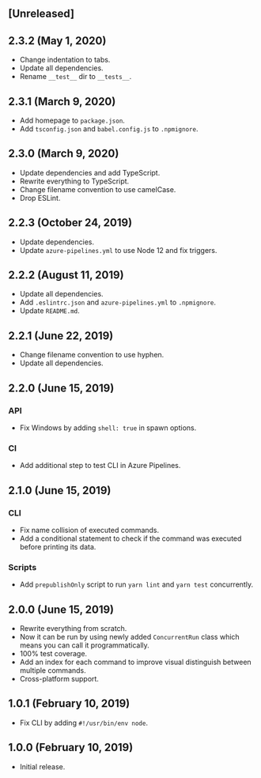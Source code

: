 ## [Unreleased]

## 2.3.2 (May 1, 2020)

- Change indentation to tabs.
- Update all dependencies.
- Rename `__test__` dir to `__tests__`.

## 2.3.1 (March 9, 2020)

- Add homepage to `package.json`.
- Add `tsconfig.json` and `babel.config.js` to `.npmignore`.

## 2.3.0 (March 9, 2020)

- Update dependencies and add TypeScript.
- Rewrite everything to TypeScript.
- Change filename convention to use camelCase.
- Drop ESLint.

## 2.2.3 (October 24, 2019)

- Update dependencies.
- Update `azure-pipelines.yml` to use Node 12 and fix triggers.

## 2.2.2 (August 11, 2019)

- Update all dependencies.
- Add `.eslintrc.json` and `azure-pipelines.yml` to `.npmignore`.
- Update `README.md`.

## 2.2.1 (June 22, 2019)

- Change filename convention to use hyphen.
- Update all dependencies.

## 2.2.0 (June 15, 2019)

### API

- Fix Windows by adding `shell: true` in spawn options.

### CI

- Add additional step to test CLI in Azure Pipelines.

## 2.1.0 (June 15, 2019)

### CLI

- Fix name collision of executed commands.
- Add a conditional statement to check if the command was executed before printing its data.

### Scripts

- Add `prepublishOnly` script to run `yarn lint` and `yarn test` concurrently.

## 2.0.0 (June 15, 2019)

- Rewrite everything from scratch.
- Now it can be run by using newly added `ConcurrentRun` class which means you can call it programmatically.
- 100% test coverage.
- Add an index for each command to improve visual distinguish between multiple commands.
- Cross-platform support.

## 1.0.1 (February 10, 2019)

- Fix CLI by adding `#!/usr/bin/env node`.

## 1.0.0 (February 10, 2019)

- Initial release.
